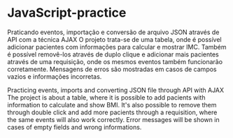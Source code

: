 # JavaScript-practice

Praticando eventos, importação e conversão de arquivo JSON através de API com a técnica AJAX
O projeto trata-se de uma tabela, onde é possível adicionar pacientes com informações para calcular e mostrar IMC. Também é possível removê-los através de duplo clique e adicionar mais pacientes através de uma requisição, onde os mesmos eventos também funcionarão corretamente.
Mensagens de erros são mostradas em casos de campos vazios e informações incorretas.

Practicing events, imports and converting JSON file through API with AJAX 
The project is about a table, where it is possible to add pacients with information to calculate and show BMI. It's also possible to remove them through double click and add more pacients through a requisition, where the same events will also work correctly. 
Error messages will be shown in cases of empty fields and wrong informations.
